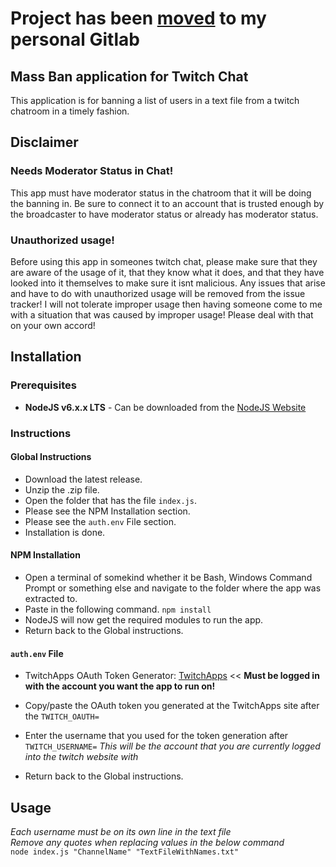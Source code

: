 # Project has been [moved](https://git.stapleton.pw/stapleton/tmbt) to my personal Gitlab

## Mass Ban application for Twitch Chat
This application is for banning a list of users in a text file from a twitch chatroom in a timely fashion.

## Disclaimer
### Needs Moderator Status in Chat!
This app must have moderator status in the chatroom that it will be doing the banning in. Be sure to connect it to an account that is trusted enough by the broadcaster to have moderator status or already has moderator status.

### Unauthorized usage!
Before using this app in someones twitch chat, please make sure that they are aware of the usage of it, that they know what it does, and that they have looked into it themselves to make sure it isnt malicious. Any issues that arise and have to do with unauthorized usage will be removed from the issue tracker! I will not tolerate improper usage then having someone come to me with a situation that was caused by improper usage! Please deal with that on your own accord!

## Installation
### Prerequisites
- **NodeJS v6.x.x LTS** - Can be downloaded from the [NodeJS Website](https://nodejs.org/en/)

### Instructions
#### Global Instructions
- Download the latest release.
- Unzip the .zip file.
- Open the folder that has the file `index.js`.
- Please see the NPM Installation section.
- Please see the `auth.env` File section.
- Installation is done.

#### NPM Installation
- Open a terminal of somekind whether it be Bash, Windows Command Prompt or something else and navigate to the folder where the app was extracted to.
- Paste in the following command. `npm install`
- NodeJS will now get the required modules to run the app.
- Return back to the Global instructions.

#### `auth.env` File
- TwitchApps OAuth Token Generator: [TwitchApps](https://twitchapps.com/tmi/) << **Must be logged in with the account you want the app to run on!**

- Copy/paste the OAuth token you generated at the TwitchApps site after the `TWITCH_OAUTH=`
- Enter the username that you used for the token generation after `TWITCH_USERNAME=` *This will be the account that you are currently logged into the twitch website with*
- Return back to the Global instructions.

## Usage
*Each username must be on its own line in the text file*  
*Remove any quotes when replacing values in the below command*  
`node index.js "ChannelName" "TextFileWithNames.txt"`
